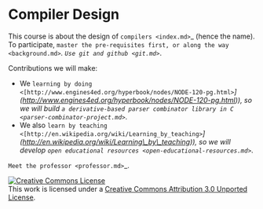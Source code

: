 Compiler Design
===============

This course is about the design of `compilers <index.md>`_ (hence the
name). To participate, `master the pre-requisites first, or along the
way <background.md>`_. `Use git and github <git.md>`_.

Contributions we will make:

-  We `learning by
   doing <[http://www.engines4ed.org/hyperbook/nodes/NODE-120-pg.html>`_](http://www.engines4ed.org/hyperbook/nodes/NODE-120-pg.html)),
   so we will build `a derivative-based parser combinator library in
   C <parser-combinator-project.md>`_.
-  We also `learn by
   teaching <[http://en.wikipedia.org/wiki/Learning_by_teaching>`_](http://en.wikipedia.org/wiki/Learning\_by\_teaching)),
   so we will develop `open educational
   resources <open-educational-resources.md>`_.

`Meet the professor <professor.md>`_.

<a rel="license" href="http://creativecommons.org/licenses/by/3.0/"><img
alt="Creative Commons License" style="border-width:0"
src="`http://i.creativecommons.org/l/by/3.0/80x15.png <http://i.creativecommons.org/l/by/3.0/80x15.png>`_\ "
/></a><br />This work is licensed under a <a rel="license"
href="http://creativecommons.org/licenses/by/3.0/">Creative Commons
Attribution 3.0 Unported License</a>.
